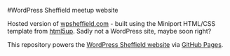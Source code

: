 #WordPress Sheffield meetup website

Hosted version of [wpsheffield.com](http://wpsheffield.com) - built using the Miniport HTML/CSS template from [html5up](http://html5up.net). Sadly not a WordPress site, maybe soon right?

This repository powers the [WordPress Sheffield website](http://wpsheffield.com) via [GitHub Pages](http://pages.github.com/).